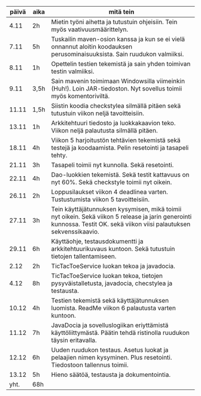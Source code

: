 päivä | aika | mitä tein 
----- | ---- | -------------
4.11 | 2h | Mietin työni aihetta ja tutustuin ohjeisiin. Tein myös vaativuusmäärittelyn.
7.11 | 5h | Tuskailin maven-osion kanssa ja kun se ei vielä onnannut aloitin koodauksen perusominaisuuksista. Sain ruudukon valmiiksi.
8.11 | 1h | Opettelin testien tekemistä ja sain yhden toimivan testin valmiiksi.
9.11 | 3,5h | Sain mavenin toimimaan Windowsilla viimeinkin (Huh!). Loin JAR-tiedoston. Nyt sovellus toimii myös komentoriviltä.
11.11 | 1,5h | Siistin koodia checkstylea silmällä pitäen sekä tutustuin viikon neljä tavoitteisiin.  
13.11 | 1h | Arkkitehtuuri tiedosto ja luokkakaavion teko. Viikon neljä palautusta silmällä pitäen.  
18.11 | 4h | Viikon 5 harjoitustön tehtävien tekemistä sekä testejä ja koodaamista. Pelin resetointi ja tasapeli tehty.  
21.11 | 3h | Tasapeli toimii nyt kunnolla. Sekä resetointi.
22.11 | 4h | Dao-luokkien tekemistä. Sekä testit kattavuus on nyt 60%. Sekä checkstyle toimii nyt oikein.
26.11 | 2h | Loppusilaukset viikon 4 deadlinea varten. Tustustumista viikon 5 tavoitteisiin.
27.11 | 3h | Tein käyttäjätunnuksen kysymisen, mikä toimii nyt oikein. Sekä viikon 5 release ja jarin generointi kunnossa. Testit OK. sekä viikon viisi palautuksen sekvenssikaavio.  
29.11 | 6h | Käyttäohje, testausdokumentti ja arkkitehtuurikuvaus kuntoon. Sekä tutustuin tietojen tallentamiseen.
2.12 | 2h | TicTacToeService luokan tekoa ja javadocia.
4.12 | 8h | TicTacToeService luokan tekoa, tietojen pysyväistalletusta, javadocia, checstylea ja testausta.
10.12 | 4h | Testien tekemistä sekä käyttäjätunnuksen luomista. ReadMe viikon 6 palautusta varten kuntoon.
11.12 | 7h | JavaDocia ja sovelluslogiikan eriyttämistä käyttöliittymästä. Päätin tehdä ristinolla ruudukon täysin eritavalla.
12.12 | 6h | Uuden ruudukon testaus. Asetus luokat ja pelaajien nimen kysyminen. Plus resetointi. Tiedostoon tallennus toimii.
13.12 | 5h | Hieno säätöä, testausta ja dokumentointia.
yht. | 68h |
